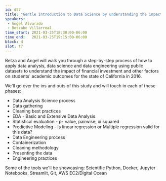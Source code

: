 ```yaml
---
id: dt7
title: "Gentle introduction to Data Science by understanding the impact of financial investment and other factors on student academic outcomes"
speakers:
 - Angel Alvarado
 - Betzabe Villarreal
time_start: 2021-03-25T18:30:00-06:00
time_end:   2021-03-25T19:15:00-06:00
block: d
slot: t7
---
```


Betza and Angel will walk you through a step-by-step process of how to apply data analysis, data science and data engineering using public datasets to understand the impact of financial investment and other factors on students' academic outcomes for the state of California in 2016.

We'll go over the ins and outs of this study and will touch in each of these phases:
 * Data Analysis Science process
 * Data gathering
 * Cleaning best practices
 * EDA - Basic and Extensive Data Analysis
 * Statistical evaluation - p- value, pairwise, xi squared
 * Predictive Modeling - Is linear regression or Multiple regression valid for this data?
 * Data Engineering process
 * Containerization
 * Cleaning methodology
 * Presenting the data
 * Engineering practices

Some of the tools we'll be showcasing:
Scientific Python, Docker, Jupyter Notebooks, Streamlit, Git, AWS EC2/Digital Ocean
